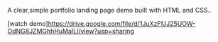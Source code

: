 A clear,simple portfolio landing page demo built with HTML and CSS..

[watch demo]https://drive.google.com/file/d/1JuXzFfJJ25UOW-OdNG8JZMGhhHuMaILl/view?usp=sharing
